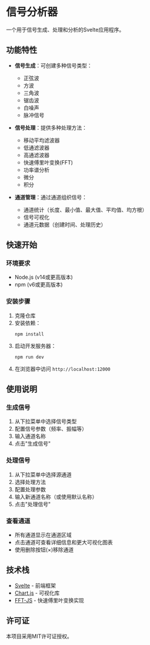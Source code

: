 # 信号分析器

一个用于信号生成、处理和分析的Svelte应用程序。

## 功能特性

- **信号生成**：可创建多种信号类型：
  - 正弦波
  - 方波
  - 三角波
  - 锯齿波
  - 白噪声
  - 脉冲信号

- **信号处理**：提供多种处理方法：
  - 移动平均滤波器
  - 低通滤波器
  - 高通滤波器
  - 快速傅里叶变换(FFT)
  - 功率谱分析
  - 微分
  - 积分

- **通道管理**：通过通道组织信号：
  - 通道统计（长度、最小值、最大值、平均值、均方根）
  - 信号可视化
  - 通道元数据（创建时间、处理历史）

## 快速开始

### 环境要求

- Node.js (v14或更高版本)
- npm (v6或更高版本)

### 安装步骤

1. 克隆仓库
2. 安装依赖：
   ```
   npm install
   ```
3. 启动开发服务器：
   ```
   npm run dev
   ```
4. 在浏览器中访问 `http://localhost:12000`

## 使用说明

### 生成信号

1. 从下拉菜单中选择信号类型
2. 配置信号参数（频率、振幅等）
3. 输入通道名称
4. 点击"生成信号"

### 处理信号

1. 从下拉菜单中选择源通道
2. 选择处理方法
3. 配置处理参数
4. 输入新通道名称（或使用默认名称）
5. 点击"处理信号"

### 查看通道

- 所有通道显示在通道区域
- 点击通道可查看详细信息和更大可视化图表
- 使用删除按钮(×)移除通道

## 技术栈

- [Svelte](https://svelte.dev/) - 前端框架
- [Chart.js](https://www.chartjs.org/) - 可视化库
- [FFT-JS](https://www.npmjs.com/package/fft-js) - 快速傅里叶变换实现

## 许可证

本项目采用MIT许可证授权。
